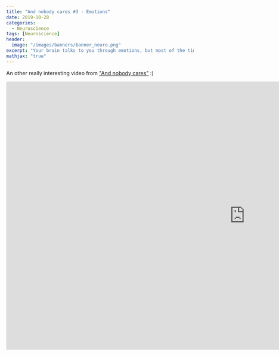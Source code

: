 ```yaml
---
title: "And nobody cares #3 - Emotions"
date: 2019-10-28
categories:
  - Neuroscience
tags: [Neuroscience]
header:
  image: "/images/banners/banner_neuro.png"
excerpt: "Your brain talks to you through emotions, but most of the time, you don't understand a thing! And when we see what they make you do, I say it's time to learn how to understand them. Don't you think? :)"
mathjax: "true"
---
```


An other really interesting video from ["And nobody cares"](https://www.youtube.com/channel/UC-2EkisRV8h9KsHpslQ1gXA) :)

<iframe width="1280" height="720" src="https://www.youtube.com/embed/_DakEvdZWLk" frameborder="0" allow="accelerometer; autoplay; encrypted-media; gyroscope; picture-in-picture" allowfullscreen></iframe>